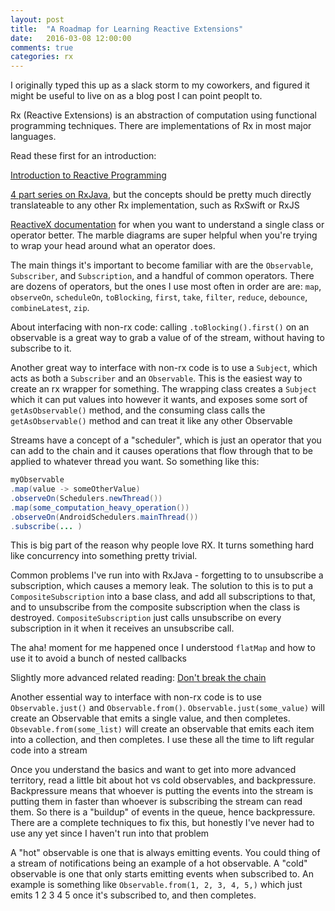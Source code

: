 ```yaml
---
layout: post
title:  "A Roadmap for Learning Reactive Extensions"
date:   2016-03-08 12:00:00
comments: true
categories: rx
---
```


I originally typed this up as a slack storm to my coworkers, and figured it might be useful to live on as a blog post I can point peoplt to.

Rx (Reactive Extensions) is an abstraction of computation using functional programming techniques. There are implementations of Rx in most major languages.

Read these first for an introduction:

[Introduction to Reactive Programming][link_1]

[4 part series on RxJava][link_2], but the concepts should be pretty much directly translateable to any other Rx implementation, such as RxSwift or RxJS

[ReactiveX documentation][link_3] for when you want to understand a single class or operator better. The marble diagrams are super helpful when you're trying to wrap your head around what an operator does.

The main things it's important to become familiar with are the `Observable`, `Subscriber`, and `Subscription`, and a handful of common operators. There are dozens of operators, but the ones I use most often in order are are: `map`, `observeOn`, `scheduleOn`, `toBlocking`, `first`, `take`, `filter`, `reduce`, `debounce`, `combineLatest`, `zip`.

About interfacing with non-rx code: calling `.toBlocking().first()` on an observable is a great way to grab a value of of the stream, without having to subscribe to it.

Another great way to interface with non-rx code is to use a `Subject`, which acts as both a `Subscriber` and an `Observable`. This is the easiest way to create an rx wrapper for something. The wrapping class creates a `Subject` which it can put values into however it wants, and exposes some sort of `getAsObservable()` method, and the consuming class calls the `getAsObservable()` method and can treat it like any other Observable

Streams have a concept of a "scheduler", which is just an operator that you can add to the chain and it causes operations that flow through that to be applied to whatever thread you want. So something like this:


 ```java
myObservable
.map(value -> someOtherValue)
.observeOn(Schedulers.newThread())
.map(some_computation_heavy_operation())
.observeOn(AndroidSchedulers.mainThread())
.subscribe(... )
```

This is big part of the reason why people love RX. It turns something hard like concurrency into something pretty trivial.

Common problems I've run into with RxJava - forgetting to to unsubscribe a subscription, which causes a memory leak. The solution to this is to put a `CompositeSubscription` into a base class, and add all subscriptions to that, and to unsubscribe from the composite subscription when the class is destroyed. `CompositeSubscription` just calls unsubscribe on every subscription in it when it receives an unsubscribe call.

The aha! moment for me happened once I understood `flatMap` and how to use it to avoid a bunch of nested callbacks

Slightly more advanced related reading: [Don't break the chain][link_4]


Another essential way to interface with non-rx code is to use `Observable.just()` and `Observable.from()`. `Observable.just(some_value)` will create an Observable that emits a single value, and then completes. `Obsevable.from(some_list)` will create an observable that emits each item into a collection, and then completes. I use these all the time to lift regular code into a stream

Once you understand the basics and want to get into more advanced territory, read a little bit about hot vs cold observables, and backpressure. Backpressure means that whoever is putting the events into the stream is putting them in faster than whoever is subscribing the stream can read them. So there is a "buildup" of events in the queue, hence backpressure. There are a complete techniques to fix this, but honestly I've never had to use any yet since I haven't run into that problem

A "hot" observable is one that is always emitting events. You could thing of a stream of notifications being an example of a hot observable. A "cold" observable is one that only starts emitting events when subscribed to. An example is something like `Observable.from(1, 2, 3, 4, 5,)` which just emits 1 2 3 4 5 once it's subscribed to, and then completes.

[link_1]: https://gist.github.com/staltz/868e7e9bc2a7b8c1f754
[link_2]: http://blog.danlew.net/2014/09/15/grokking-rxjava-part-1/
[link_3]: http://reactivex.io/documentation/observable.html
[link_4]: http://blog.danlew.net/2015/03/02/dont-break-the-chain/
